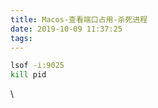 ```yaml
---
title: Macos-查看端口占用-杀死进程
date: 2019-10-09 11:37:25
tags:
---
```


``` bash
lsof -i:9025
kill pid
```

<!-- more -->

\